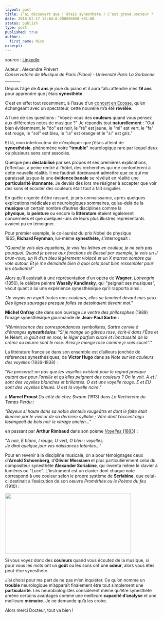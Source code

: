 ```yaml
---
layout: post
title: J’ai découvert que j’étais synesthète ! C’est grave Docteur ?
date: 2016-02-17 13:04:0.000000000 +01:00
status: publish
type: post
published: true
author:
  first_name: Nico
excerpt:
---
```


source : [LinkedIn][1]

Auteur : Alexandre Prévert<br/>
*Conservatoire de Musique de Paris (Piano) - Université Paris La Sorbonne*

<hr style="display: block; width: 50px;" />

<p>Depuis l’âge de <strong>4 ans</strong>&nbsp;je joue du piano et il aura fallu attendre&nbsp;mes <strong>19 ans</strong> pour apprendre que j’étais <strong>synesthète</strong>.</p>
<p>C’est en effet tout récemment, à l’issue d’un <a href="https://www.youtube.com/watch?v=RSZI1GPMCTM" target="_blank">concert&nbsp;en Ecosse</a>, qu’en échangeant avec un spectateur, cette nouvelle m’a été <strong>révélée</strong>.</p>
<p class="left">A l’une de ses questions : "Voyez-vous des <strong>couleurs</strong> quand vous pensez aux différentes notes de musique ?" Je répondis tout <strong>naturellement</strong> : "Oui bien évidemment, le "do" est noir, le "ré" est jaune, le "mi" est vert, le "fa" est rouge, le "sol" est bleu, le "la" est orange et le "si" est gris."</p>
<p>Et là, mon interlocuteur de m’expliquer que j’étais atteint de <strong>synesthésie</strong>,&nbsp;phénomène voire <strong>"trouble"</strong> neurologique rare par lequel deux ou plusieurs sens&nbsp;sont associés.</p>
<p>Quelque peu <strong>déstabilisé</strong> par ses propos et ses premières explications, j’effectuai, à peine rentré à l’hôtel, des recherches qui me confontèrent à cette nouvelle réalité. Il me faudrait dorénavant admettre que ce qui me paraissait jusque-là une <strong>évidence </strong><strong>banale</strong>&nbsp;se révélait en réalité une <strong>particularité étonnante</strong>. Je devais dès lors me résigner à accepter que voir des sons et écouter des couleurs était tout à fait singulier.</p>
<p>En quête urgente d’être rassuré, je pris connaissance, après quelques explications médicales et neurologiques sommaires, qu’au-delà de la <strong>musique</strong> un certain nombre d’autres disciplines comme&nbsp;la <strong>physique,&nbsp;</strong>la&nbsp;<strong>peinture</strong> ou encore la <strong>littérature</strong>&nbsp;étaient également concernées et que quelques-uns de leurs plus illustres représentants avaient pu en témoigner.</p>
<p>Pour premier exemple, le co-lauréat du prix Nobel de physique 1965,&nbsp;<strong>Richard Feynman</strong>, lui-même&nbsp;<strong>synesthète,&nbsp;</strong>s’interrogeait :</p>
<p>"<em>Quand je vois des équations, je vois les lettres en couleur, je ne sais pas pourquoi.&nbsp;Quand je pense aux fonctions de Bessel par exemple, je vois un J brun-roux, un N d’un bleu légèrement violacé et un X marron sombre qui vole autour. Et je me demande bien à quoi cela peut bien ressembler pour les étudiants!</em>"</p>
<p>Alors qu’il assistait à une représentation d’un opéra de <strong>Wagner</strong>, <em>Lohengrin </em>(1850), le célèbre peintre <strong>Wassily Kandinsky</strong>, qui "peignait ses musiques", vécut quant à lui une expérience synesthésique qu’il rapporta&nbsp;ainsi :</p>
<p><em>"Je voyais en esprit toutes mes couleurs,&nbsp;elles se tenaient&nbsp;devant mes yeux. Des lignes sauvages presque folles se dessinaient&nbsp;devant moi."</em></p>
<p><strong>Michel Onfray</strong> cite dans son ouvrage&nbsp;<em>Le ventre des philosophes</em> (1989) l’image synesthésique gourmande de <strong>Jean-Paul Sartre</strong> :</p>
<p><em>"Réminiscence des correspondances symbolistes, Sartre convie à d’étranges&nbsp;<strong>synesthésies</strong>: "Si je mange un gâteau rose, écrit-il dans l’</em>Être et le Néant<em>, le goût est en rose; le léger parfum sucré et l’onctuosité de la crème au beurre sont le rose. Ainsi je mange rose comme je vois sucré"."</em></p>
<p>La littérature française&nbsp;dans son ensemble est d’ailleurs jonchée de références synesthésiques; de <strong>Victor Hugo</strong> dans sa <em>Note sur les couleurs des voyelles </em>(1836-1838) :</p>
<p>"<em>Ne penserait-on pas que les voyelles existent pour le regard presque autant que pour l’oreille et qu’elles peignent des couleurs ? On le voit. A et I sont des voyelles blanches et brillantes. O est une voyelle rouge. E et EU sont des voyelles bleues. U est la voyelle noire."</em></p>
<p>à&nbsp;<strong>Marcel Proust </strong><em>Du côté de chez Swann&nbsp;</em>(1913)<em>&nbsp;</em>dans<em> La Recherche du Temps Perdu<strong>&nbsp;:</strong></em></p>
<p><em>"Bayeux si haute dans sa noble dentelle rougeâtre et dont le faîte était illuminé par le vieil or de sa dernière syllabe ; Vitré dont l’accent aigu losangeait de bois noir le vitrage ancien..."</em></p>
<p>en passant par&nbsp;<strong>Arthur&nbsp;Rimbaud</strong><strong>&nbsp;</strong>dans&nbsp;son poème <a href="https://upload.wikimedia.org/wikipedia/commons/1/10/Rimbaud_manuscrit_Voyelles.jpg" target="_blank"><em>Voyelles </em>(1883)</a> :</p>
<p>"<em>A noir, E blanc, I rouge, U vert, O bleu : voyelles,</em><br><em>Je dirai quelque jour vos naissances latentes..."</em></p>
<p>Pour en revenir à la discipline musicale, on a pour témoignages ceux d’<strong>Arnold Schoenberg</strong>, d’<strong>Olivier Messiaen </strong>et plus particulièrement celui du compositeur synesthète&nbsp;<strong>Alexander Scriabine</strong>, qui inventa même le clavier à lumières ou "Luce".<em>&nbsp;</em>L’instrument est un clavier dont chaque&nbsp;note correspond à une&nbsp;couleur selon le propre système de <strong>Scriabine</strong>, que celui-ci destinait à&nbsp;l’exécution de son oeuvre <em>Prométhée ou le Poème du feu </em>(1910)&nbsp;:</p>
<p><img class="center" src="//:0" width="414" height="198" data-li-src="https://media.licdn.com/mpr/mpr/shrinknp_800_800/AAEAAQAAAAAAAAcOAAAAJDViMjYxM2YxLWNmYTYtNDEyOS04ZGVkLWFlZjFiOTgyNzBlZg.png"></p>
<p>Si vous voyez donc des <strong>couleurs</strong> quand vous écoutez de la musique, si pour vous les mots ont un <strong>goût</strong> ou les sons ont une <strong>odeur</strong>, alors vous êtes peut-être synesthète.</p>
<p>J’ai choisi pour ma part de ne pas m’en inquiéter. Ce qu’on nomme un <strong>trouble</strong> neurologique m’apparaît finalement être tout simplement une <strong>particularité</strong>. Les neurobiologistes considèrent même qu’être&nbsp;synesthète amène certains avantages comme une meilleure <strong>capacité d’analyse</strong> et une meilleure <strong>mémoire</strong>. Je ne demande qu’à les croire.</p>
<p>Alors merci Docteur, tout va bien !</p>


[1]: https://www.linkedin.com/pulse/jai-d%C3%A9couvert-que-j%C3%A9tais-synesth%C3%A8te-cest-grave-docteur-pr%C3%A9vert